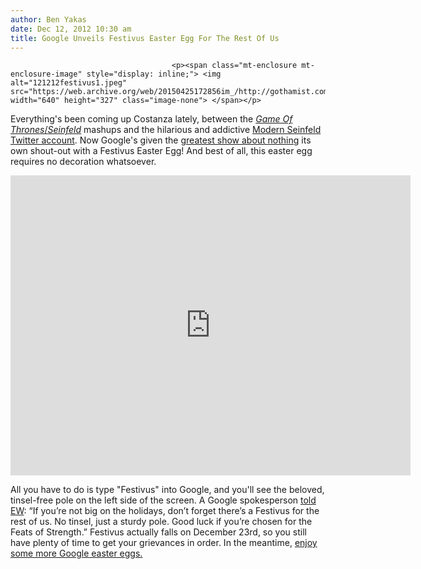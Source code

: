 ```yaml
---
author: Ben Yakas
date: Dec 12, 2012 10:30 am
title: Google Unveils Festivus Easter Egg For The Rest Of Us
---
```


	
										<p><span class="mt-enclosure mt-enclosure-image" style="display: inline;"> <img alt="121212festivus1.jpeg" src="https://web.archive.org/web/20150425172856im_/http://gothamist.com/attachments/byakas/121212festivus1.jpeg" width="640" height="327" class="image-none"> </span></p>

<p>Everything&apos;s been coming up Costanza lately, between the <a href="https://web.archive.org/web/20150425172856/http://gothamist.com/2012/11/22/video_game_of_thrones_as_seinfeld.php"><em>Game Of Thrones</em>/<em>Seinfeld</em></a> mashups and the hilarious and addictive <a href="https://web.archive.org/web/20150425172856/http://gothamist.com/2012/12/10/modern_seinfeld_yada_yada_yada_your.php">Modern Seinfeld Twitter account</a>. Now Google&apos;s given the <a href="https://web.archive.org/web/20150425172856/http://gothamist.com/tags/seinfeld">greatest show about nothing</a> its own shout-out with a Festivus Easter Egg! And best of all, this easter egg requires no decoration whatsoever. </p>

<p><iframe width="640" height="480" src="https://web.archive.org/web/20150425172856if_/http://www.youtube.com/embed/c8g4Ztf7hIM" frameborder="0" allowfullscreen></iframe></p>

<p>All you have to do is type &quot;Festivus&quot; into Google, and you&apos;ll see the beloved, tinsel-free pole on the left side of the screen. A Google spokesperson <a href="https://web.archive.org/web/20150425172856/http://insidetv.ew.com/2012/12/11/google-festivus/">told EW</a>: &#x201C;If you&#x2019;re not big on the holidays, don&#x2019;t forget there&#x2019;s a Festivus for the rest of us. No tinsel, just a sturdy pole. Good luck if you&#x2019;re chosen for the Feats of Strength.&#x201D; Festivus actually falls on December 23rd, so you still have plenty of time to get your grievances in order. In the meantime, <a href="https://web.archive.org/web/20150425172856/http://gothamist.com/2011/11/03/barrel_rolls_tilt_pig_latin_and_oth.php">enjoy some more Google easter eggs.</a></p>					
										
									
				